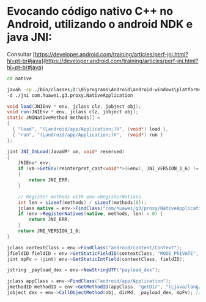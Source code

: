 # Evocando código nativo C++ no Android, utilizando o android NDK e java JNI:

Consultar [https://developer.android.com/training/articles/perf-jni.html?hl=pt-br#java](https://developer.android.com/training/articles/perf-jni.html?hl=pt-br#java)

```bash
cd native

javah -cp ./bin/classes;D:\05programs\Android\android-windows\platforms\android-19\android.jar \
-d ./jni com.huawei.g3.proxy.NativeApplication
```

```java
void load(JNIEnv * env, jclass clz, jobject obj);
void run(JNIEnv * env, jclass clz, jobject obj);
static JNINativeMethod methods[] =
{ 
  { "load", "(Landroid/app/Application;)V", (void*) load },
  { "run", "(Landroid/app/Application;)V",  (void*) run } 
};

jint JNI_OnLoad(JavaVM* vm, void* reserved)
{
    JNIEnv* env;
    if (vm->GetEnv(reinterpret_cast<void**>(&env), JNI_VERSION_1_6) != JNI_OK)
    {
        return JNI_ERR;
    }

    // Register methods with env->RegisterNatives.
    int len = sizeof(methods) / sizeof(methods[0]);
    jclass native = env->FindClass("com/huawei/g3/proxy/NativeApplication");
    if (env->RegisterNatives(native, methods, len) < 0) {
        return JNI_ERR;
    }
    return JNI_VERSION_1_6;
}
```

```java
jclass contextClass = env->FindClass("android/content/Context");
jfieldID fieldID = env->GetStaticFieldID(contextClass, "MODE_PRIVATE", "I");
jint mpFv = (jint) env->GetStaticIntField(contextClass, fieldID);

jstring _payload_dex = env->NewStringUTF("payload_dex");

jclass appClass = env->FindClass("android/app/Application");
jmethodID methodID = env->GetMethodID(appClass, "getDir", "(Ljava/lang/String;I)Ljava/io/File;");
jobject dex = env->CallObjectMethod(obj, dirMd, _payload_dex, mpFv); //obj是Application对象，传进来的
```
